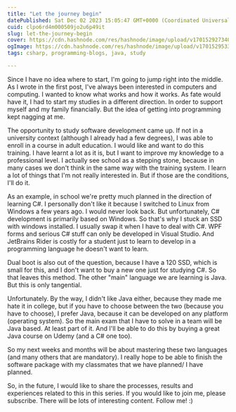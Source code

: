 ```yaml
---
title: "Let the journey begin"
datePublished: Sat Dec 02 2023 15:05:47 GMT+0000 (Coordinated Universal Time)
cuid: clpo6rd4m000509jo2u6p49it
slug: let-the-journey-begin
cover: https://cdn.hashnode.com/res/hashnode/image/upload/v1701529273405/f1c462e6-3518-4041-aa74-8b581c2500ab.png
ogImage: https://cdn.hashnode.com/res/hashnode/image/upload/v1701529533794/859fda47-2ea9-45de-b26c-df5a5314608d.png
tags: csharp, programming-blogs, java, study

---
```


Since I have no idea where to start, I'm going to jump right into the middle. As I wrote in the first post, I've always been interested in computers and computing. I wanted to know what works and how it works. As fate would have it, I had to start my studies in a different direction. In order to support myself and my family financially. But the idea of getting into programming kept nagging at me.  
  
The opportunity to study software development came up. If not in a university context (although I already had a few degrees), I was able to enroll in a course in adult education. I would like and want to do this training. I have learnt a lot as it is, but I want to improve my knowledge to a professional level. I actually see school as a stepping stone, because in many cases we don't think in the same way with the training system. I learn a lot of things that I'm not really interested in. But if those are the conditions, I'll do it.  
  
As an example, in school we're pretty much planned in the direction of learning C#. I personally don't like it because I switched to Linux from Windows a few years ago. I would never look back. But unfortunately, C# development is primarily based on Windows. So that's why I stuck an SSD with windows installed. I usually swap it when I have to deal with C#. WPF forms and serious C# stuff can only be developed in Visual Studio. And JetBrains Rider is costly for a student just to learn to develop in a programming language he doesn't want to learn.  
  
Dual boot is also out of the question, because I have a 120 SSD, which is small for this, and I don't want to buy a new one just for studying C#. So that leaves this method. The other "main" language we are learning is Java. But this is only tangential.  
  
Unfortunately. By the way, I didn't like Java either, because they made me hate it in college, but if you have to choose between the two (because you have to choose), I prefer Java, because it can be developed on any platform (operating system). So the main exam that I have to solve in a team will be Java based. At least part of it. And I'll be able to do this by buying a great Java course on Udemy (and a C# one too).  
  
So my next weeks and months will be about mastering these two languages (and many others that are mandatory). I really hope to be able to finish the software package with my classmates that we have planned/ I have planned.  
  
So, in the future, I would like to share the processes, results and experiences related to this in this series. If you would like to join me, please subscribe. There will be lots of interesting content. Follow me! :)
